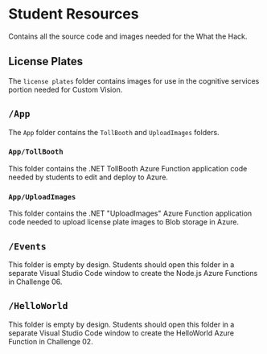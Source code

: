 # Student Resources
Contains all the source code and images needed for the What the Hack.

## License Plates
The `license plates` folder contains images for use in the cognitive services portion needed for Custom Vision.

## `/App`
The `App` folder contains the `TollBooth` and `UploadImages` folders.

### `App/TollBooth`
This folder contains the .NET TollBooth Azure Function application code needed by students to edit and deploy to Azure.  

### `App/UploadImages`

This folder contains the .NET "UploadImages" Azure Function application code needed to upload license plate images to Blob storage in Azure. 

## `/Events`

This folder is empty by design. Students should open this folder in a separate Visual Studio Code window to create the Node.js Azure Functions in Challenge 06.

## `/HelloWorld`

This folder is empty by design. Students should open this folder in a separate Visual Studio Code window to create the HelloWorld Azure Function in Challenge 02.